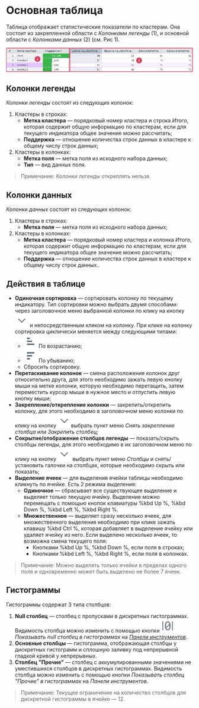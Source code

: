 # Основная таблица

Таблица отображает статистические показатели по кластерам. Она состоит из закрепленной области с *Колонками легенды* (1), и основной области с *Колонками данных* (2) (см. Рис 1).

![Основная таблица.](./images/cluster-profilies-main-table.png)

## Колонки легенды

*Колонки легенды* состоят из следующих колонок:

1. Кластеры в строках:
   * **Метка кластера** — порядковый номер кластера и строка *Итого*, которая содержит общую информацию по кластерам, если для текущего индикатора общее значение можно рассчитать;
   * **Поддержка** — отношение количества строк данных в кластере к общему числу строк данных;
2. Кластеры в колонках:
   * **Метка поля** — метка поля из исходного набора данных;
   * **Тип** — вид данных поля.

>Примечание: *Колонки легенды* откреплять нельзя.

## Колонки данных

*Колонки данных* состоят из следующих колонок:

1. Кластеры в строках:
   * **Метка поля** — метка поля из исходного набора данных;
2. Кластеры в колонках:
   * **Метка кластера** — порядковый номер кластера и колонка *Итого*, которая содержит общую информацию по кластерам, если для текущего индикатора общее значение можно рассчитать;
   * **Поддержка** — отношение количества строк данных в кластере к общему числу строк данных..

## Действия в таблице

* **Одиночная сортировка** — сортировать колонку по текущему индикатору. Тип сортировки можно выбрать двумя способами: через заголовочное меню выбранной колонки по клику на кнопку ![Раскрыть](../../images/icons/toolbar-controls/down_default.svg) и непосредственным кликом на колонку. При клике на колонку сортировка циклически меняется между следующими типами:
  * ![По возрастанию](../../images/icons/toolbar-controls/low-to-hight_default.svg) По возрастанию;
  * ![По убыванию](../../images/icons/toolbar-controls/hight-to-low_default.svg) По убыванию;
  * Сбросить сортировку.
* **Перетаскивание колонок** — смена расположения колонок друг относительно друга, для этого необходимо зажать левую кнопку мыши на метке колонки, которую необходимо перетащить, затем переместить курсор мыши в нужное место и отпустить левую кнопку мыши;
* **Закрепление/открепление колонки** — закрепить/открепить колонку, для этого необходимо в заголовочном меню колонки по клику на кнопку ![Раскрыть](../../images/icons/toolbar-controls/down_default.svg)выбрать пункт меню *Снять закрепление столбца* или *Закрепить столбец*;
* **Сокрытие/отображение столбцов легенды** — показать/скрыть столбцы легенды, для этого необходимо в их заголовочном меню по клику на кнопку ![Раскрыть](../../images/icons/toolbar-controls/down_default.svg) выбрать пункт меню *Столбцы* и снять/установить галочки на столбцах, которые необходимо скрыть или показать;
* **Выделение ячеек** — для выделения ячейки таблицы необходимо кликнуть по ячейке. Есть 2 режима выделения:
    * **Одиночное** — сбрасывает все существующее выделение и выделяет только текущую ячейку. Выделение можно перемещать с помощью кнопок клавиатуры %kbd Up %, %kbd Down %, %kbd Left %, %kbd Right %.
    * **Множественное** — выделяет сразу несколько ячеек, для множественного выделения необходимо при клике зажать клавишу %kbd Ctrl %, которая добавляет в выделение ячейку или удаляет ячейку из него. Если выделено несколько ячеек, то возможна смена текущего поля:
      * Кнопками %kbd Up %, %kbd Down %, если поля в строках;
      * Кнопками %kbd Left %, %kbd Right %, если поля в колонках.

>Примечание: Можно выделять только ячейки в пределах одного поля и одновременно может быть выделено не более 7 ячеек.

## Гистограммы

Гистограммы содержат 3 типа столбцов:

1. **Null столбец** — столбец с пропусками в дискретных гистограммах. Видимость столбца можно изменить с помощью кнопки ![Показывать null столбец в гистограммах](../../images/icons/toolbar-controls/null-count_default.svg) *Показывать null столбец в гистограммах* на [*Панели инструментов*](./toolbar.md).
2. **Основные столбцы** — гистограмма, отображающая столбцы у дискретных гистограмм и сплошную заливку под непрерывной гладкой кривой у непрерывных.
3. **Столбец "Прочие"** — столбец с аккумулированными значениями не уместившихся столбцов в дискретных гистограммах. Видимость столбца можно изменить с помощью кнопки *Показывать столбец "Прочие" в гистограммах* на *Панели инструментов*.

>Примечание: Текущее ограничение на количество столбцов для дискретной гистограммы в ячейке — 12.
